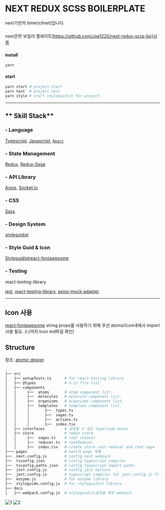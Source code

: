 # NEXT REDUX SCSS BOILERPLATE

next기반의 timer(clinet)입니다.

###

next관련 보일러 플레이트[https://github.com/Joe1220/next-redux-scss-bp]사용

###

#### install

```bash
yarn
```

#### start

```bash
yarn start # project start
yarn test  # project test
yarn style # start styleguidist for project

```

---

## ** Skill Stack**

### - Language

[Typescript](https://www.typescriptlang.org/), [Javascript](https://www.javascript.com/),
[`React`](https://github.com/facebook/react)

### - State Management

[Redux](https://github.com/reduxjs/redux),
[Redux-Saga](https://github.com/redux-saga/redux-saga)

### - API Library

[Axios](https://github.com/axios/axios),
[Socket.io](https://socket.io/)

### - CSS

[Sass](https://github.com/sass/sass)

### - Design System

[styleguidist](https://github.com/styleguidist/react-styleguidist)

### - Style Guid & Icon

[Styleguidist](https://github.com/styleguidist/react-styleguidist)[react-fontawesome](https://github.com/FortAwesome/react-fontawesome)

### - Testing

react-testing-library

[jest](https://jestjs.io/docs/en/getting-started.html), [react-testing-library](https://github.com/testing-library/react-testing-library),
[axios-mock-adapter](https://www.npmjs.com/package/axios-mock-adapter)

---

## Icon 사용

[react-fontawesome](https://github.com/FortAwesome/react-fontawesome)
string props를 사용하기 위해 우선 atoms/Icon내에서 import사용 필요. (나머지 Icon md파일 확인)

## **Structure**

참조: [atomic design](https://bradfrost.com/blog/post/atomic-web-design/)

```bash
.
├── src
│   ├── setupTests.ts      # for react-testing-library
│   ├── @types             # d.ts file list
│   ├── components
│   │     ├──  atoms       # atom component list.
│   │     ├──  molecules   # molecule component list.
│   │     ├──  organisms   # organisms component list.
│   │     ├──  templates   # template component list.
│   │     │       ├──  types.ts
│   │     │       ├──  sagas.ts
│   │     │       ├──  actions.ts
│   │     │       ├──  index.tsx
│   ├── interfaces         # 공유할 수 있는 type(todo move)
│   ├── store              # redux store
│   │     ├──  sagas.ts    # root reducer.
│   │     ├──  reducer.ts  # rootReducer
│   │     ├──  index.tsx   # create store root reducer and root saga
├─── pages                 # next의 page 목록
├──  next.config.js        # config next webpack
├──  tsconfig.json         # config typescript compiler
├──  tsconfig.paths.json   # config typescript import paths
├──  jest.config.js        # config jest options
├──  jest.config.js        # typescript compiler for jest.config.js file
├──  enzyme.js             # for enzyme library
├──  styleguide.config.js  # for styleguidist library
├── docs
│   ├── webpack.config.js  # styleguidist설정을 위한 webpack
```

![1](https://user-images.githubusercontent.com/30386090/78392229-d869cf00-7622-11ea-8957-0d12b848c8ee.PNG)
![2](https://user-images.githubusercontent.com/30386090/78392231-d9026580-7622-11ea-8b5a-7acfb8a111bb.PNG)
